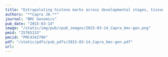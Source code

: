 ```yaml
---
title: "Extrapolating histone marks across developmental stages, tissues, and species: an enhancer prediction case study"
authors: "**Capra JA.**"
journal: "BMC Genomics"
pub_date: "2015-03-14"
image: "/static/img/pub/cpub_images/2015-03-14_Capra_bmc-gen.png"
pmid: "25765133"
pmcid: "PMC4342796"
pdf: "/static/pdfs/pub_pdfs/2015-03-14_Capra_bmc-gen.pdf"
url: 
---
```

